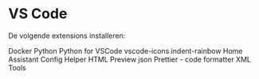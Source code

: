 # VS Code

De volgende extensions installeren:

Docker
Python
Python for VSCode
vscode-icons
indent-rainbow
Home Assistant Config Helper
HTML Preview
json
Prettier - code formatter
XML Tools
